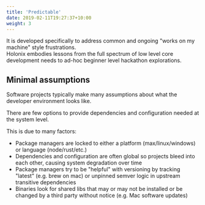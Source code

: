 ```yaml
---
title: 'Predictable'
date: 2019-02-11T19:27:37+10:00
weight: 3
---
```


It is developed specifically to address common  and ongoing "works on my machine" style frustrations.  
Holonix embodies lessons from the full spectrum of low level core development needs to ad-hoc beginner level hackathon explorations.

## Minimal assumptions

Software projects typically make many assumptions about what the developer environment looks like.

There are few options to provide dependencies and configuration needed at the system level.

This is due to many factors:

- Package managers are locked to either a platform (max/linux/windows) or language (node/rust/etc.)
- Dependencies and configuration are often global so projects bleed into each other, causing system degradation over time
- Package managers try to be "helpful" with versioning by tracking "latest" (e.g. brew on mac) or unpinned semver logic in upstream transitive dependencies
- Binaries look for shared libs that may or may not be installed or be changed by a third party without notice (e.g. Mac software updates)
